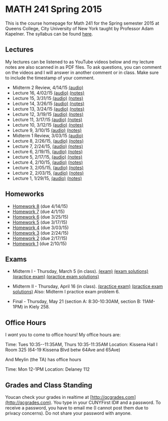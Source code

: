 # MATH 241 Spring 2015

This is the course homepage for Math 241 for the Spring semester 2015 at Queens College, City University of New York taught by Professor Adam Kapelner. The syllabus can be found [here](https://raw.githubusercontent.com/kapelner/QC_Math_241_Spring_2015/master/syllabus/syllabus.pdf).

## Lectures

My lectures can be listened to as YouTube videos below and my lecture notes are also scanned in as PDF files. To ask questions, you can comment on the videos and I will answer in another comment or in class. Make sure to include the timestamp of your comment.


* Midterm 2 Review, 4/14/15 [(audio)](http://youtu.be/62Uj1zer8yk)
* Lecture 16, 4/02/15 [(audio)](http://youtu.be/s68hf7nAR7E) [(notes)](https://github.com/kapelner/QC_Math_241_Spring_2015/blob/master/lectures/lec_16_Apr_02_2015.pdf?raw=true)
* Lecture 15, 3/31/15 [(audio)](http://youtu.be/W4Pv-_9jzV0) [(notes)](https://github.com/kapelner/QC_Math_241_Spring_2015/blob/master/lectures/lec_15_Mar_31_2015.pdf?raw=true)
* Lecture 14, 3/26/15 [(audio)](http://youtu.be/i2dOEb5ewvg) [(notes)](https://github.com/kapelner/QC_Math_241_Spring_2015/blob/master/lectures/lec_14_Mar_26_2015.pdf?raw=true)
* Lecture 13, 3/24/15 [(audio)](http://youtu.be/ntBY2cjUCwQ) [(notes)](https://github.com/kapelner/QC_Math_241_Spring_2015/blob/master/lectures/lec_13_Mar_24_2015.pdf?raw=true)
* Lecture 12, 3/19/15 [(audio)](http://youtu.be/pJMIam8nGB4) [(notes)](https://github.com/kapelner/QC_Math_241_Spring_2015/blob/master/lectures/lec_12_Mar_19_2015.pdf?raw=true)
* Lecture 11, 3/17/15 [(audio)](http://youtu.be/r5g9oHFPERs) [(notes)](https://github.com/kapelner/QC_Math_241_Spring_2015/blob/master/lectures/lec_11_Mar_17_2015.pdf?raw=true)
* Lecture 10, 3/12/15 [(audio)](http://youtu.be/lQ-Hu79uYfg) [(notes)](https://github.com/kapelner/QC_Math_241_Spring_2015/blob/master/lectures/lec_10_Mar_12_2015.pdf?raw=true)
* Lecture 9, 3/10/15 [(audio)](http://youtu.be/CA7eZ6IexO8) [(notes)](https://github.com/kapelner/QC_Math_241_Spring_2015/blob/master/lectures/lec_09_Mar_10_2015.pdf?raw=true)
* Midterm 1 Review, 3/03/15 [(audio)](http://youtu.be/PiTM80JE0v0)
* Lecture 8, 2/26/15, [(audio)](http://youtu.be/8iIByzWeYNw) [(notes)](https://github.com/kapelner/QC_Math_241_Spring_2015/blob/master/lectures/lec_08_Feb_26_2015.pdf?raw=true)
* Lecture 7, 2/24/15, [(audio)](http://youtu.be/DGnbDUOb5SA) [(notes)](https://github.com/kapelner/QC_Math_241_Spring_2015/blob/master/lectures/lec_07_Feb_24_2015.pdf?raw=true)
* Lecture 6, 2/19/15, [(audio)](http://youtu.be/WIIh_oh29H8) [(notes)](https://github.com/kapelner/QC_Math_241_Spring_2015/blob/master/lectures/lec_06_Feb_19_2015.pdf?raw=true)
* Lecture 5, 2/17/15, [(audio)](http://youtu.be/-n3vNvyvuVA) [(notes)](https://github.com/kapelner/QC_Math_241_Spring_2015/blob/master/lectures/lec_05_Feb_17_2015.pdf?raw=true)
* Lecture 4, 2/10/15, [(audio)](http://youtu.be/jLHoEFW0EaU) [(notes)](https://github.com/kapelner/QC_Math_241_Spring_2015/blob/master/lectures/lec_04_Feb_10_2015.pdf?raw=true)
* Lecture 3, 2/05/15, [(audio)](http://youtu.be/TbB1aMJuwl0) [(notes)](https://github.com/kapelner/QC_Math_241_Spring_2015/blob/master/lectures/lec_03_Feb_05_2015.pdf?raw=true)
* Lecture 2, 2/03/15, [(audio)](http://youtu.be/iUYQyE__H6o) [(notes)](https://github.com/kapelner/QC_Math_241_Spring_2015/blob/master/lectures/lec_02_Feb_03_2015.pdf?raw=true)
* Lecture 1, 1/29/15, [(audio)](http://youtu.be/No2gGyNQPPc) [(notes)](https://github.com/kapelner/QC_Math_241_Spring_2015/blob/master/lectures/lec_01_Jan_29_2015.pdf?raw=true)

## Homeworks

* [Homework 8](https://github.com/kapelner/QC_Math_241_Spring_2015/blob/master/homeworks/hw08/hw08.pdf?raw=true) (due 4/14/15)
* [Homework 7](https://github.com/kapelner/QC_Math_241_Spring_2015/blob/master/homeworks/hw07/hw07.pdf?raw=true) (due 4/1/15)
* [Homework 6](https://github.com/kapelner/QC_Math_241_Spring_2015/blob/master/homeworks/hw06/hw06.pdf?raw=true) (due 3/25/15)
* [Homework 5](https://github.com/kapelner/QC_Math_241_Spring_2015/blob/master/homeworks/hw05/hw05.pdf?raw=true) (due 3/17/15)
* [Homework 4](https://github.com/kapelner/QC_Math_241_Spring_2015/blob/master/homeworks/hw04/hw04.pdf?raw=true) (due 3/03/15)
* [Homework 3](https://github.com/kapelner/QC_Math_241_Spring_2015/blob/master/homeworks/hw03/hw03.pdf?raw=true) (due 2/24/15)
* [Homework 2](https://github.com/kapelner/QC_Math_241_Spring_2015/blob/master/homeworks/hw02/hw02.pdf?raw=true) (due 2/17/15)
* [Homework 1](https://github.com/kapelner/QC_Math_241_Spring_2015/blob/master/homeworks/hw01/hw01.pdf?raw=true) (due 2/10/15)


## Exams

* Midterm I - Thursday, March 5 (in class). [(exam)](https://github.com/kapelner/QC_Math_241_Spring_2015/blob/master/exams/midterm1/midterm1.pdf?raw=true) [(exam solutions)](https://github.com/kapelner/QC_Math_241_Spring_2015/blob/master/exams/midterm1/midterm1_solutions.pdf?raw=true) [(practice exam)](https://github.com/kapelner/QC_Math_241_Fall_2014_15/blob/master/exams/midterm1/midterm1.pdf?raw=true) [(practice exam solutions)](https://github.com/kapelner/QC_Math_241_Fall_2014_15/blob/master/exams/midterm1/midterm1_solutions.pdf?raw=true)

* Midterm II - Thursday, April 16 (in class).  [(practice exam)](https://github.com/kapelner/QC_Math_241_Fall_2014_15/blob/master/exams/midterm2/midterm2.pdf?raw=true) [(practice exam solutions)](https://github.com/kapelner/QC_Math_241_Fall_2014_15/blob/master/exams/midterm2/midterm2_solutions.pdf?raw=true) Also: Midterm I practice exam problem 6.

* Final - Thursday, May 21 (section A: 8:30-10:30AM, section B: 11AM-1PM) in Kiely 258.

## Office Hours

I *want* you to come to office hours! My office hours are:

Time: Tues 10:35--11:35AM, Thurs 10:35-11:35AM
Location: Kissena Hall I Room 325 (64-19 Kissena Blvd betw 64Ave and 65Ave)

And Meylin (the TA) has office hours

Time: Mon 12-1PM
Location: Delaney 112

## Grades and Class Standing

Youcan check your grades in realtime at [http://qcgrades.com](http://qcgrades.com). You type in your CUNYFirst ID# and a password. To receive a password, you have to email me (I cannot post them due to privacy concerns). Do not share your password with anyone.
